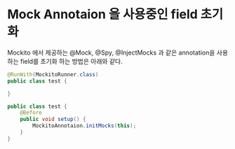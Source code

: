 # Mock Annotaion 을 사용중인 field 초기화
Mockito 에서 제공하는 @Mock, @Spy, @InjectMocks 과 같은 annotation을 사용하는 field를 초기화 하는 방법은 아래와 같다.

```java
@RunWith(MockitoRunner.class)
public class test {

}
```

```java
public class test {
    @Before
    public void setup() {
        MockitoAnnotaion.initMocks(this);
    }
}
```

